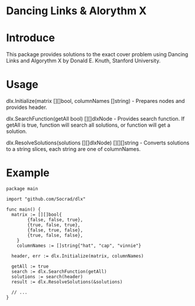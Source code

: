 Dancing Links & Alorythm X 
==================================================================

Introduce
=========
This package provides solutions to the exact cover problem using Dancing Links and Algorythm X by Donald E. Knuth, Stanford University.

Usage
=====
dlx.Initialize(matrix [][]bool, columnNames []string) - Prepares nodes and provides header.

dlx.SearchFunction(getAll bool) [][]dlxNode - Provides search function. If getAll is true, function will search all solutions, or function will get a solution. 

dlx.ResolveSolutions(solutions [][]dlxNode) [][][]string - Converts solutions to a string slices, each string are one of columnNames.

Example
=======
	package main
	
	import "github.com/Socrad/dlx"
	
	func main() {
	  matrix := [][]bool{
			{false, false, true},
			{true, false, true},
			{false, true, false},
			{true, false, false},
		}
		columnNames := []string{"hat", "cap", "vinnie"}
	
	  header, err := dlx.Initialize(matrix, columnNames)
	  
	  getAll := true
	  search := dlx.SearchFunction(getAll)
	  solutions := search(header)
	  result := dlx.ResolveSolutions(&solutions)
	
	  // ...
	}
	


